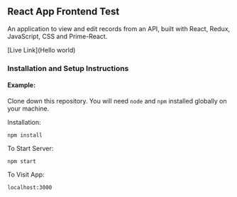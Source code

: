## React App Frontend Test
An application to view and edit records from an API, built with React, Redux, JavaScript, CSS and Prime-React.

[Live Link](Hello world)

### Installation and Setup Instructions
#### Example:
Clone down this repository. You will need `node` and `npm` installed globally on your machine.  

Installation:

`npm install`  

To Start Server:

`npm start`  

To Visit App:

`localhost:3000` 
